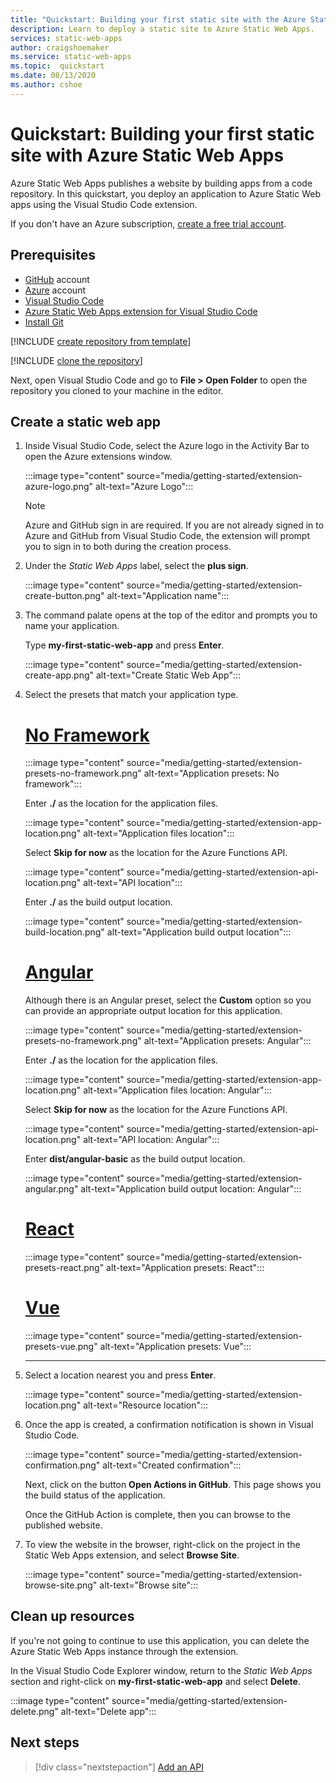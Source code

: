 ```yaml
---
title: "Quickstart: Building your first static site with the Azure Static Web Apps"
description: Learn to deploy a static site to Azure Static Web Apps.
services: static-web-apps
author: craigshoemaker
ms.service: static-web-apps
ms.topic:  quickstart
ms.date: 08/13/2020
ms.author: cshoe
---
```


# Quickstart: Building your first static site with Azure Static Web Apps

Azure Static Web Apps publishes a website by building apps from a code repository. In this quickstart, you deploy an  application to Azure Static Web apps using the Visual Studio Code extension.

If you don't have an Azure subscription, [create a free trial account](https://azure.microsoft.com/free).

## Prerequisites

- [GitHub](https://github.com) account
- [Azure](https://portal.azure.com) account
- [Visual Studio Code](https://code.visualstudio.com)
- [Azure Static Web Apps extension for Visual Studio Code](https://marketplace.visualstudio.com/items?itemName=ms-azuretools.vscode-azurestaticwebapps)
- [Install Git](https://www.git-scm.com/downloads)

[!INCLUDE [create repository from template](../../includes/static-web-apps-get-started-create-repo.md)]

[!INCLUDE [clone the repository](../../includes/static-web-apps-get-started-clone-repo.md)]

Next, open Visual Studio Code and go to **File > Open Folder** to open the repository you cloned to your machine in the editor.

## Create a static web app

1. Inside Visual Studio Code, select the Azure logo in the Activity Bar to open the Azure extensions window.

    :::image type="content" source="media/getting-started/extension-azure-logo.png" alt-text="Azure Logo":::

    > [!NOTE]
    > Azure and GitHub sign in are required. If you are not already signed in to Azure and GitHub from Visual Studio Code, the extension will prompt you to sign in to both during the creation process.

1. Under the _Static Web Apps_ label, select the **plus sign**.

    :::image type="content" source="media/getting-started/extension-create-button.png" alt-text="Application name":::

1. The command palate opens at the top of the editor and prompts you to name your application.

    Type **my-first-static-web-app** and press **Enter**.

    :::image type="content" source="media/getting-started/extension-create-app.png" alt-text="Create Static Web App":::

1. Select the presets that match your application type.

    # [No Framework](#tab/vanilla-javascript)
    :::image type="content" source="media/getting-started/extension-presets-no-framework.png" alt-text="Application presets: No framework":::

    Enter **./** as the location for the application files.

    :::image type="content" source="media/getting-started/extension-app-location.png" alt-text="Application files location":::

    Select **Skip for now** as the location for the Azure Functions API.

    :::image type="content" source="media/getting-started/extension-api-location.png" alt-text="API location":::

    Enter **./** as the build output location.

    :::image type="content" source="media/getting-started/extension-build-location.png" alt-text="Application build output location":::

    # [Angular](#tab/angular)

    Although there is an Angular preset, select the **Custom** option so you can provide an appropriate output location for this application.

    :::image type="content" source="media/getting-started/extension-presets-no-framework.png" alt-text="Application presets: Angular":::

    Enter **./** as the location for the application files.

    :::image type="content" source="media/getting-started/extension-app-location.png" alt-text="Application files location: Angular":::

    Select **Skip for now** as the location for the Azure Functions API.

    :::image type="content" source="media/getting-started/extension-api-location.png" alt-text="API location: Angular":::

    Enter **dist/angular-basic** as the build output location.

    :::image type="content" source="media/getting-started/extension-angular.png" alt-text="Application build output location: Angular":::

    # [React](#tab/react)

    :::image type="content" source="media/getting-started/extension-presets-react.png" alt-text="Application presets: React":::

    # [Vue](#tab/vue)

    :::image type="content" source="media/getting-started/extension-presets-vue.png" alt-text="Application presets: Vue":::

    ---

1. Select a location nearest you and press **Enter**.

    :::image type="content" source="media/getting-started/extension-location.png" alt-text="Resource location":::

1. Once the app is created, a confirmation notification is shown in Visual Studio Code.

    :::image type="content" source="media/getting-started/extension-confirmation.png" alt-text="Created confirmation":::

    Next, click on the button **Open Actions in GitHub**. This page shows you the build status of the application.

    Once the GitHub Action is complete, then you can browse to the published website.

1. To view the website in the browser, right-click on the project in the Static Web Apps extension, and select **Browse Site**.

    :::image type="content" source="media/getting-started/extension-browse-site.png" alt-text="Browse site":::

## Clean up resources

If you're not going to continue to use this application, you can delete the Azure Static Web Apps instance through the extension.

In the Visual Studio Code Explorer window, return to the _Static Web Apps_ section and right-click on **my-first-static-web-app** and select **Delete**.

:::image type="content" source="media/getting-started/extension-delete.png" alt-text="Delete app":::

## Next steps

> [!div class="nextstepaction"]
> [Add an API](add-api.md)
